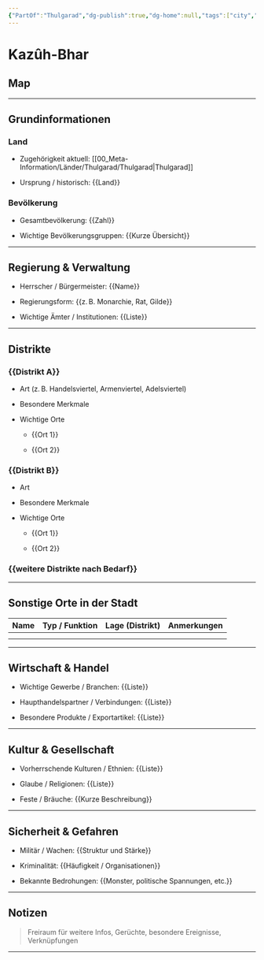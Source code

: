 ```yaml
---
{"PartOf":"Thulgarad","dg-publish":true,"dg-home":null,"tags":["city","dwarf","capital"],"dg-hide":true,"permalink":"/00-meta-information/laender/thulgarad/kazul-bhar/","hide":true,"dgPassFrontmatter":true}
---
```




# **Kazûh-Bhar**

## **Map**




---

## **Grundinformationen**

### Land

- Zugehörigkeit aktuell: [[00_Meta-Information/Länder/Thulgarad/Thulgarad\|Thulgarad]]
    
- Ursprung / historisch: {{Land}}
    

### Bevölkerung

- Gesamtbevölkerung: {{Zahl}}
    
- Wichtige Bevölkerungsgruppen: {{Kurze Übersicht}}
    

---


## **Regierung & Verwaltung**

- Herrscher / Bürgermeister: 
	{{Name}}
    
- Regierungsform: 
	{{z. B. Monarchie, Rat, Gilde}}
    
- Wichtige Ämter / Institutionen: 
	{{Liste}}
    

---

## **Distrikte**

### {{Distrikt A}}

- Art
	(z. B. Handelsviertel, Armenviertel, Adelsviertel)
    
- Besondere Merkmale
    
- Wichtige Orte
    - {{Ort 1}}
        
    - {{Ort 2}}
        

### {{Distrikt B}}

- Art
    
- Besondere Merkmale
    
- Wichtige Orte    
    - {{Ort 1}}
        
    - {{Ort 2}}
        

### {{weitere Distrikte nach Bedarf}}

---

## **Sonstige Orte in der Stadt**

|Name|Typ / Funktion|Lage (Distrikt)|Anmerkungen|
|---|---|---|---|
|||||
|||||

---

## **Wirtschaft & Handel**

- Wichtige Gewerbe / Branchen: 
	{{Liste}}
    
- Haupthandelspartner / Verbindungen: 
	{{Liste}}
    
- Besondere Produkte / Exportartikel: 
	{{Liste}}
    

---

## **Kultur & Gesellschaft**

- Vorherrschende Kulturen / Ethnien: 
	{{Liste}}
    
- Glaube / Religionen: 
	{{Liste}}
    
- Feste / Bräuche: 
	{{Kurze Beschreibung}}
    

---

## **Sicherheit & Gefahren**

- Militär / Wachen: 
	{{Struktur und Stärke}}
    
- Kriminalität: 
	{{Häufigkeit / Organisationen}}
    
- Bekannte Bedrohungen: 
	{{Monster, politische Spannungen, etc.}}
    

---

## **Notizen**

> Freiraum für weitere Infos, Gerüchte, besondere Ereignisse, Verknüpfungen


---
